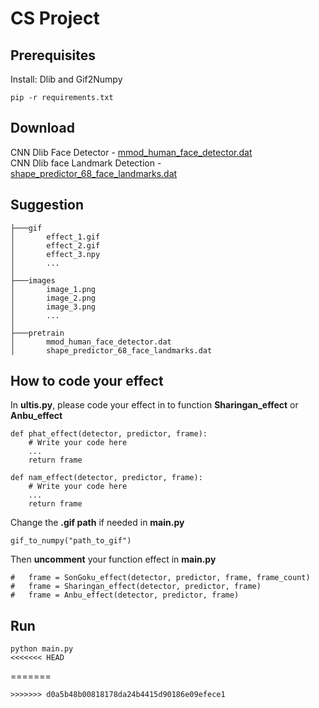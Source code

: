 # CS Project
## Prerequisites

Install: Dlib and Gif2Numpy
 
```
pip -r requirements.txt
```

## Download 

CNN Dlib Face Detector - [mmod_human_face_detector.dat](http://dlib.net/files/mmod_human_face_detector.dat.bz2)<br />
CNN Dlib face Landmark Detection - [shape_predictor_68_face_landmarks.dat](http://dlib.net/files/shape_predictor_68_face_landmarks.dat.bz2)

## Suggestion
```
├───gif
│       effect_1.gif
│       effect_2.gif
│       effect_3.npy
│       ...
│
├───images
│       image_1.png
│       image_2.png
│       image_3.png
│       ...
│
├───pretrain
│       mmod_human_face_detector.dat
│       shape_predictor_68_face_landmarks.dat
```

## How to code your effect

In **ultis.py**, please code your effect in to function **Sharingan_effect** or **Anbu_effect**
```
def phat_effect(detector, predictor, frame):
    # Write your code here
    ...
    return frame
    
def nam_effect(detector, predictor, frame):
    # Write your code here
    ...
    return frame
```
Change the **.gif path** if needed in **main.py**
```
gif_to_numpy("path_to_gif")
```
Then **uncomment** your function effect in **main.py**
```
#   frame = SonGoku_effect(detector, predictor, frame, frame_count)
#   frame = Sharingan_effect(detector, predictor, frame)
#   frame = Anbu_effect(detector, predictor, frame)
```
## Run

```
python main.py
<<<<<<< HEAD
```
=======
```
>>>>>>> d0a5b48b00818178da24b4415d90186e09efece1
